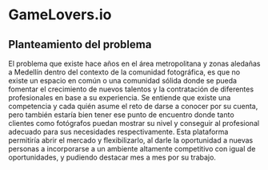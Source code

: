 # GameLovers.io









## Planteamiento del problema
El problema que existe hace años en el área metropolitana y zonas aledañas a Medellín dentro del contexto de la comunidad fotográfica, es que no existe un espacio en común o una comunidad sólida donde se pueda fomentar el crecimiento de nuevos talentos y la contratación de diferentes profesionales en base a su experiencia. Se entiende que existe una competencia y cada quién asume el reto de darse a conocer por su cuenta, pero también estaría bien tener ese punto de encuentro donde tanto clientes como fotógrafos puedan mostrar su nivel y conseguir al profesional adecuado para sus necesidades respectivamente. Esta plataforma permitiría abrir el mercado y flexibilizarlo, al darle la oportunidad a nuevas personas a incorporarse a un ambiente altamente competitivo con igual de oportunidades, y pudiendo destacar mes a mes por su trabajo.